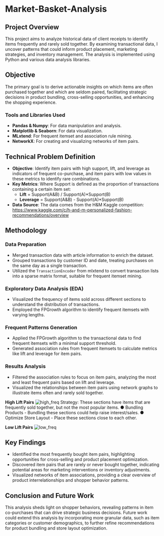 # Market-Basket-Analysis

## Project Overview
This project aims to analyze historical data of client receipts to identify items frequently and rarely sold together. By examining transactional data, I uncover patterns that could inform product placement, marketing strategies, and inventory management. The analysis is implemented using Python and various data analysis libraries. 

## Objective
The primary goal is to derive actionable insights on which items are often purchased together and which are seldom paired, facilitating strategic decisions in product bundling, cross-selling opportunities, and enhancing the shopping experience.

### Tools and Libraries Used
- **Pandas & Numpy**: For data manipulation and analysis.
- **Matplotlib & Seaborn**: For data visualization.
- **MLxtend**: For frequent itemset and association rule mining.
- **NetworkX**: For creating and visualizing networks of item pairs.

## Technical Problem Definition
- **Objective**: Identify item pairs with high support, lift, and leverage as indicators of frequent co-purchase, and item pairs with low values in these metrics to identify rare combinations.
- **Key Metrics**:
  Where Support is defined as the proportion of transactions containing a certain item set:
    - **Lift** = Support(A&B) / Support(A)*Support(B)
    - **Leverage** = Support(A&B) - Support(A)*Support(B)
- **Data Source**: The data comes from the H&M Kaggle competition:  https://www.kaggle.com/c/h-and-m-personalized-fashion-recommendations/overview

## Methodology

### Data Preparation
- Merged transaction data with article information to enrich the dataset.
- Grouped transactions by customer ID and date, treating purchases on the same day as a single transaction.
- Utilized the `TransactionEncoder` from mlxtend to convert transaction lists into a sparse matrix format, suitable for frequent itemset mining.

### Exploratory Data Analysis (EDA)
- Visualized the frequency of items sold across different sections to understand the distribution of transactions.
- Employed the FPGrowth algorithm to identify frequent itemsets with varying lengths.

### Frequent Patterns Generation
- Applied the FPGrowth algorithm to the transactional data to find frequent itemsets with a minimal support threshold.
- Generated association rules from frequent itemsets to calculate metrics like lift and leverage for item pairs.

### Results Analysis
- Filtered the association rules to focus on item pairs, analyzing the most and least frequent pairs based on lift and leverage.
- Visualized the relationships between item pairs using network graphs to illustrate items often and rarely sold together.

**High Lift Pairs** 
![high_freq](https://github.com/bhuebner3/Market-Basket-Analysis/assets/73898316/a8a04e19-a21a-45a2-abc8-916f7c370f3a)
Strategy:
These sections have items that are
frequently sold together, but not the
most popular items.
● Bundling Products - Bundling
these sections could help raise
interest/sales.
● Optimize Store Layout - Place
these sections close to each
other. 



**Low Lift Pairs**
![low_freq](https://github.com/bhuebner3/Market-Basket-Analysis/assets/73898316/3a5d1caa-9505-4354-a602-35162c51efa7)


## Key Findings
- Identified the most frequently bought item pairs, highlighting opportunities for cross-selling and product placement optimization.
- Discovered item pairs that are rarely or never bought together, indicating potential areas for marketing interventions or inventory adjustments.
- Visualized networks of item associations, providing a clear overview of product interrelationships and shopper behavior patterns.

## Conclusion and Future Work
This analysis sheds light on shopper behaviors, revealing patterns in item co-purchases that can drive strategic business decisions. Future work could extend this analysis by incorporating more granular data, such as item categories or customer demographics, to further refine recommendations for product bundling and store layout optimization.

